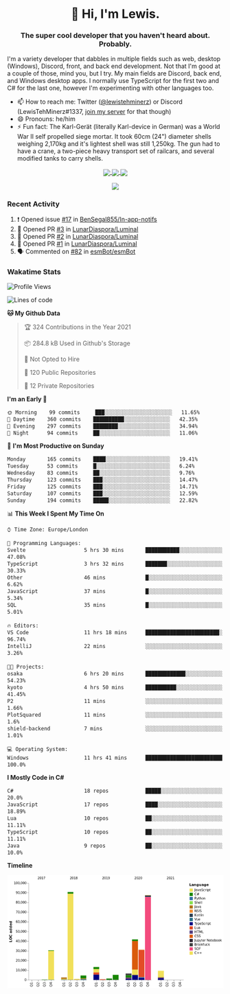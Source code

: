 <h1 align="center">👋 Hi, I'm Lewis.</h1>
<h3 align="center">The super cool developer that you haven't heard about. Probably.</h3>

I'm a variety developer that dabbles in multiple fields such as web, desktop (Windows), Discord, front, and back end development. Not that I'm good at a couple of those, mind you, but I try. My main fields are Discord, back end, and Windows desktop apps. I normally use TypeScript for the first two and C# for the last one, however I'm experimenting with other languages too.

- 📫 How to reach me: Twitter ([@lewistehminerz](https://twitter.com/lewistehminerz)) or Discord (LewisTehMinerz#1337, [join my server](https://discord.gg/XnUh7JB) for that though)
- 😄 Pronouns: he/him
- ⚡ Fun fact: The Karl-Gerät (literally Karl-device in German) was a World War II self propelled siege mortar. It took 60cm (24") diameter shells weighing 2,170kg and it's lightest shell was still 1,250kg. The gun had to have a crane, a two-piece heavy transport set of railcars, and several modified tanks to carry shells.

<p align="center">
  <a href="https://github.com/anuraghazra/github-readme-stats">
    <img align="center" src="https://github-readme-stats.vercel.app/api?username=LewisTehMinerz&count_private=true&show_icons=true&theme=gruvbox">
  </a>
  <a href="https://github.com/anuraghazra/github-readme-stats">
    <img align="center" src="https://github-readme-stats.vercel.app/api/top-langs?username=LewisTehMinerz&layout=compact&theme=gruvbox">
  </a>
  <a href="https://github.com/anuraghazra/github-readme-stats">
    <img align="center" src="https://github-readme-stats.vercel.app/api/wakatime?username=LewisTehMinerz&layout=compact&theme=gruvbox">
  </a>
</p>

<p align="center">
  <a href="https://github.com/ryo-ma/github-profile-trophy">
    <img align="center" src="https://github-profile-trophy.vercel.app/?username=ryo-ma&theme=gruvbox">
  </a>
</p>

### Recent Activity
<!--START_SECTION:activity-->
1. ❗️ Opened issue [#17](https://github.com/BenSegal855/In-app-notifs/issues/17) in [BenSegal855/In-app-notifs](https://github.com/BenSegal855/In-app-notifs)
2. 💪 Opened PR [#3](https://github.com/LunarDiaspora/Luminal/pull/3) in [LunarDiaspora/Luminal](https://github.com/LunarDiaspora/Luminal)
3. 💪 Opened PR [#2](https://github.com/LunarDiaspora/Luminal/pull/2) in [LunarDiaspora/Luminal](https://github.com/LunarDiaspora/Luminal)
4. 💪 Opened PR [#1](https://github.com/LunarDiaspora/Luminal/pull/1) in [LunarDiaspora/Luminal](https://github.com/LunarDiaspora/Luminal)
5. 🗣 Commented on [#82](https://github.com/esmBot/esmBot/issues/82) in [esmBot/esmBot](https://github.com/esmBot/esmBot)
<!--END_SECTION:activity-->

### Wakatime Stats
<!--START_SECTION:waka-->
![Profile Views](http://img.shields.io/badge/Profile%20Views-10-blue)

![Lines of code](https://img.shields.io/badge/From%20Hello%20World%20I%27ve%20Written-327037%20lines%20of%20code-blue)

**🐱 My Github Data** 

> 🏆 324 Contributions in the Year 2021
 > 
> 📦 284.8 kB Used in Github's Storage 
 > 
> 🚫 Not Opted to Hire
 > 
> 📜 120 Public Repositories 
 > 
> 🔑 12 Private Repositories  
 > 
**I'm an Early 🐤** 

```text
🌞 Morning    99 commits     ███░░░░░░░░░░░░░░░░░░░░░░   11.65% 
🌆 Daytime    360 commits    ██████████░░░░░░░░░░░░░░░   42.35% 
🌃 Evening    297 commits    ████████░░░░░░░░░░░░░░░░░   34.94% 
🌙 Night      94 commits     ██░░░░░░░░░░░░░░░░░░░░░░░   11.06%

```
📅 **I'm Most Productive on Sunday** 

```text
Monday       165 commits    ████░░░░░░░░░░░░░░░░░░░░░   19.41% 
Tuesday      53 commits     █░░░░░░░░░░░░░░░░░░░░░░░░   6.24% 
Wednesday    83 commits     ██░░░░░░░░░░░░░░░░░░░░░░░   9.76% 
Thursday     123 commits    ███░░░░░░░░░░░░░░░░░░░░░░   14.47% 
Friday       125 commits    ███░░░░░░░░░░░░░░░░░░░░░░   14.71% 
Saturday     107 commits    ███░░░░░░░░░░░░░░░░░░░░░░   12.59% 
Sunday       194 commits    █████░░░░░░░░░░░░░░░░░░░░   22.82%

```


📊 **This Week I Spent My Time On** 

```text
⌚︎ Time Zone: Europe/London

💬 Programming Languages: 
Svelte                   5 hrs 30 mins       ███████████░░░░░░░░░░░░░░   47.08% 
TypeScript               3 hrs 32 mins       ███████░░░░░░░░░░░░░░░░░░   30.33% 
Other                    46 mins             █░░░░░░░░░░░░░░░░░░░░░░░░   6.62% 
JavaScript               37 mins             █░░░░░░░░░░░░░░░░░░░░░░░░   5.34% 
SQL                      35 mins             █░░░░░░░░░░░░░░░░░░░░░░░░   5.01%

🔥 Editors: 
VS Code                  11 hrs 18 mins      ████████████████████████░   96.74% 
IntelliJ                 22 mins             ░░░░░░░░░░░░░░░░░░░░░░░░░   3.26%

🐱‍💻 Projects: 
osaka                    6 hrs 20 mins       █████████████░░░░░░░░░░░░   54.23% 
kyoto                    4 hrs 50 mins       ██████████░░░░░░░░░░░░░░░   41.45% 
P2                       11 mins             ░░░░░░░░░░░░░░░░░░░░░░░░░   1.66% 
PlotSquared              11 mins             ░░░░░░░░░░░░░░░░░░░░░░░░░   1.6% 
shield-backend           7 mins              ░░░░░░░░░░░░░░░░░░░░░░░░░   1.01%

💻 Operating System: 
Windows                  11 hrs 41 mins      █████████████████████████   100.0%

```

**I Mostly Code in C#** 

```text
C#                       18 repos            █████░░░░░░░░░░░░░░░░░░░░   20.0% 
JavaScript               17 repos            ████░░░░░░░░░░░░░░░░░░░░░   18.89% 
Lua                      10 repos            ██░░░░░░░░░░░░░░░░░░░░░░░   11.11% 
TypeScript               10 repos            ██░░░░░░░░░░░░░░░░░░░░░░░   11.11% 
Java                     9 repos             ██░░░░░░░░░░░░░░░░░░░░░░░   10.0%

```


**Timeline**

![Chart not found](https://raw.githubusercontent.com/LewisTehMinerz/LewisTehMinerz/master/charts/bar_graph.png) 


<!--END_SECTION:waka-->
